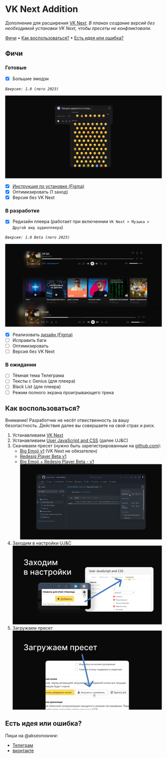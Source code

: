 # VK Next Addition

Дополнение для расширения [VK Next](https://vknext.net/). _В планах создание версий без необходимой установки VK Next, чтобы пресеты не конфликтовали._

[Фичи](#фичи)  •  [Как воспользоваться?](#как-воспользоваться?) •  [Есть идея или ошибка?](#есть-идея-или-ошибка?)

## Фичи

### Готовые

- [x] Большие эмодзи

_`Вверсия: 1.0 (лето 2023)`_

![Cover big emoji](Big_Emoji/cover_big_emoji.jpg)
  - [x] [Инструкция по установке (Figma)](<https://www.figma.com/proto/ZYc6N8TKc3xS5Z7on0ehsI/VK-Next-(%D0%B8%D0%B4%D0%B5%D0%B8)?page-id=102%3A710&type=design&node-id=102-713&viewport=79%2C221%2C0.1&scaling=min-zoom&mode=design>)
  - [x] Оптимизировать (1 заход)
  - [x] Версия без VK Next

### В разработке

- [x] Редизайн плеера (работает при включеннии `VK Next > Музыка > Другой вид аудиоплеера`)
      
_`Вверсия: 1.0 Beta (лето 2023)`_

![Cover big emoji](Redesign_Player/versions/v1.0_beta/cover_redesign_player.jpg)
  - [x] Реализовать [дизайн (Figma)](<https://www.figma.com/file/ZYc6N8TKc3xS5Z7on0ehsI/VK-Next-(%D0%B8%D0%B4%D0%B5%D0%B8)?type=design&node-id=0-1&mode=design>)
  - [ ] Исправить баги
  - [ ] Оптимизировать
  - [ ] Версия без VK Next

### В ожидании

<!-- - [ ] Конструктор по объединению пресетов -->
<!-- - [ ] Обновление старого интерфеса (модальные окна, выпадающие настройки) -->
<!-- - [ ] Окно с кастомитизацией пресетов VK Next Addition -->
- [ ] Тёмная тема Телеграма
- [ ] Тексты с Genius (для плеера) 
- [ ] Black List (для плеера)
- [ ] Режим полного экрана проигрывающего трека 

## Как воспользоваться?

Внимание! Разработчик не несёт отвественность за вашу безопастность. Действия далее вы совершаете на свой страх и риск.

1. Устанавливаем [VK Next](https://vknext.net/)
2. Устанавливаем [User JavaScript and CSS](https://chrome.google.com/webstore/detail/user-javascript-and-css/nbhcbdghjpllgmfilhnhkllmkecfmpld) (далее UJ&C)
3. Скачиваем пресет (нужно быть зарегистрированным на [github.com](https://github.com)):
   - [Big Emoji v1](Big%20Emoji/Big_Emoji_v1.json) (VK Next не обязателен)
   - [Redesig Player Beta v1](Redesign%20Player/Redesign_Player_Beta_v1.json)
   - [Big Emoji + Redesig Player Beta - v1](Big_Emoje__Redesign_Player_Beta__v1.json)
   ![Screen dowloand preset](stap%203.png)
4. Заходим в настройки UJ&C
   ![Screen dowloand preset](stap%204.png)
5. Загружаем пресет
   ![Screen dowloand preset](stap%205.png)

## Есть идея или ошибка?

Пиши на @akseonowww:

- [Телеграм](https://t.me/akseonowww)
- [вконтакте](https://vk.com/akseonowww)

